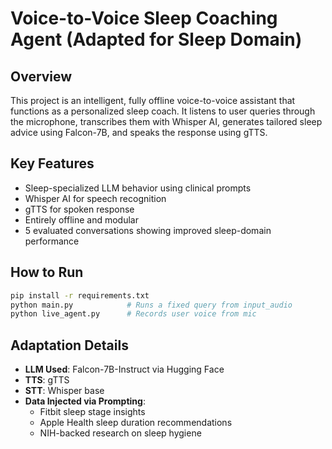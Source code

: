 # Voice-to-Voice Sleep Coaching Agent (Adapted for Sleep Domain)

## Overview
This project is an intelligent, fully offline voice-to-voice assistant that functions as a personalized sleep coach. It listens to user queries through the microphone, transcribes them with Whisper AI, generates tailored sleep advice using Falcon-7B, and speaks the response using gTTS.

## Key Features
- Sleep-specialized LLM behavior using clinical prompts
- Whisper AI for speech recognition
- gTTS for spoken response
- Entirely offline and modular
- 5 evaluated conversations showing improved sleep-domain performance

## How to Run

```bash
pip install -r requirements.txt
python main.py            # Runs a fixed query from input_audio
python live_agent.py      # Records user voice from mic
```

## Adaptation Details

- **LLM Used**: Falcon-7B-Instruct via Hugging Face
- **TTS**: gTTS
- **STT**: Whisper base
- **Data Injected via Prompting**:
  - Fitbit sleep stage insights
  - Apple Health sleep duration recommendations
  - NIH-backed research on sleep hygiene



